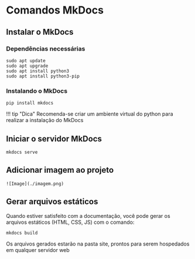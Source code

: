 # Comandos MkDocs
## Instalar o MkDocs
### Dependências necessárias
```
sudo apt update
sudo apt upgrade
sudo apt install python3
sudo apt install python3-pip
```
### Instalando o MkDocs
~~~
pip install mkdocs
~~~
!!! tip "Dica"
    Recomenda-se criar um ambiente virtual do python para realizar a instalação do MkDocs

## Iniciar o servidor MkDocs
    mkdocs serve
## Adicionar imagem ao projeto
    ![Image](./imagem.png)

## Gerar arquivos estáticos
Quando estiver satisfeito com a documentação, você pode gerar os arquivos estáticos (HTML, CSS, JS) com o comando:
```
mkdocs build
```
Os arquivos gerados estarão na pasta site, prontos para serem hospedados em qualquer servidor web